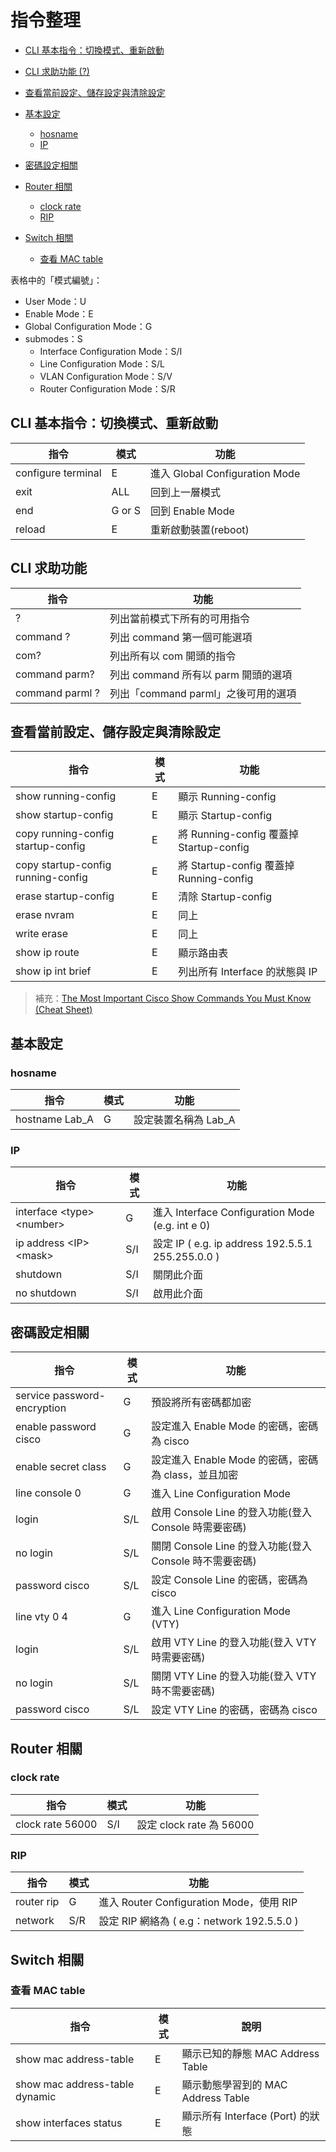 # 指令整理

* [CLI 基本指令：切換模式、重新啟動](#cli-基本指令切換模式重新啟動)

* [CLI 求助功能 (?)](#cli-求助功能)

* [查看當前設定、儲存設定與清除設定](#查看當前設定儲存設定與清除設定)

* [基本設定](#基本設定)
  * [hosname](#hosname)
  * [IP](#ip)

* [密碼設定相關](#密碼設定相關)

* [Router 相關](#router-相關)
  * [clock rate](#clock-rate)
  * [RIP](#rip)

* [Switch 相關](#switch-相關)
  * [查看 MAC table](#查看-mac-table)



表格中的「模式編號」：

* User Mode：U
* Enable Mode：E
* Global Configuration Mode：G
* submodes：S
    * Interface Configuration Mode：S/I
    * Line Configuration Mode：S/L
    * VLAN Configuration Mode：S/V
    * Router Configuration Mode：S/R

## CLI 基本指令：切換模式、重新啟動

| 指令 | 模式 | 功能 |
| --- | --- | --- |
| configure terminal | E | 進入 Global Configuration Mode |
| exit | ALL | 回到上一層模式 |
| end | G or S | 回到 Enable Mode |
| reload | E | 重新啟動裝置(reboot) |

## CLI 求助功能

| 指令 | 功能 |
| --- | --- |
| ? | 列出當前模式下所有的可用指令 |
| command ? | 列出 command 第一個可能選項 |
| com? | 列出所有以 com 開頭的指令 |
| command parm? | 列出 command 所有以 parm 開頭的選項 |
| command parml ? | 列出「command parml」之後可用的選項 |


## 查看當前設定、儲存設定與清除設定

| 指令 | 模式 | 功能 |
| --- | --- | --- |
| show running-config | E | 顯示 Running-config |
| show startup-config | E | 顯示 Startup-config |
| copy running-config startup-config | E | 將 Running-config 覆蓋掉 Startup-config |
| copy startup-config running-config | E | 將 Startup-config 覆蓋掉 Running-config |
| erase startup-config | E | 清除 Startup-config |
| erase nvram | E | 同上 |
| write erase | E | 同上 |
| show ip route | E | 顯示路由表 |
| show ip int brief | E | 列出所有 Interface 的狀態與 IP |

> 補充：[The Most Important Cisco Show Commands You Must Know (Cheat Sheet)](https://www.networkstraining.com/cisco-show-commands/#Command_show_ip_route)

## 基本設定

### hosname

| 指令 | 模式 | 功能 |
| --- | --- | --- |
| hostname Lab_A | G | 設定裝置名稱為 Lab_A |

### IP

| 指令 | 模式 | 功能 |
| --- | --- | --- |
| interface \<type> \<number> | G | 進入 Interface Configuration Mode (e.g. int e 0) |
| ip address \<IP> \<mask> | S/I | 設定 IP ( e.g. ip address 192.5.5.1 255.255.0.0 ) |
| shutdown | S/I | 關閉此介面 | 
| no shutdown | S/I | 啟用此介面 |

## 密碼設定相關

| 指令 | 模式 | 功能 |
| --- | --- | --- |
| service password-encryption | G | 預設將所有密碼都加密 |
| enable password cisco | G | 設定進入 Enable Mode 的密碼，密碼為 cisco |
| enable secret class | G | 設定進入 Enable Mode 的密碼，密碼為 class，並且加密 |
| line console 0 | G | 進入 Line Configuration Mode |
| login | S/L | 啟用 Console Line 的登入功能(登入 Console 時需要密碼) |
| no login | S/L | 關閉 Console Line 的登入功能(登入 Console 時不需要密碼) |
| password cisco | S/L | 設定 Console Line 的密碼，密碼為 cisco |
| line vty 0 4 | G | 進入 Line Configuration Mode (VTY) |
| login | S/L | 啟用 VTY Line 的登入功能(登入 VTY 時需要密碼) |
| no login | S/L | 關閉 VTY Line 的登入功能(登入 VTY 時不需要密碼) |
| password cisco | S/L | 設定 VTY Line 的密碼，密碼為 cisco |

## Router 相關

### clock rate

| 指令 | 模式 | 功能 |
| --- | --- | --- |
| clock rate 56000 | S/I | 設定 clock rate 為 56000 |

### RIP

| 指令 | 模式 | 功能 |
| --- | --- | --- |
| router rip | G | 進入 Router Configuration Mode，使用 RIP |
| network <IPv4> | S/R | 設定 RIP 網絡為 <IPv4> ( e.g：network 192.5.5.0 ) |



## Switch 相關

### 查看 MAC table

| 指令 | 模式 | 說明 |
| --- | --- | --- |
|show mac address-table | E | 顯示已知的靜態 MAC Address Table |
|show mac address-table dynamic | E | 顯示動態學習到的 MAC Address Table |
|show interfaces status | E | 顯示所有 Interface (Port) 的狀態 |